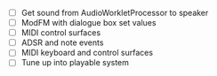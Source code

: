 - [ ] Get sound from AudioWorkletProcessor to speaker
- [ ] ModFM with dialogue box set values
- [ ] MIDI control surfaces
- [ ] ADSR and note events
- [ ] MIDI keyboard and control surfaces
- [ ] Tune up into playable system